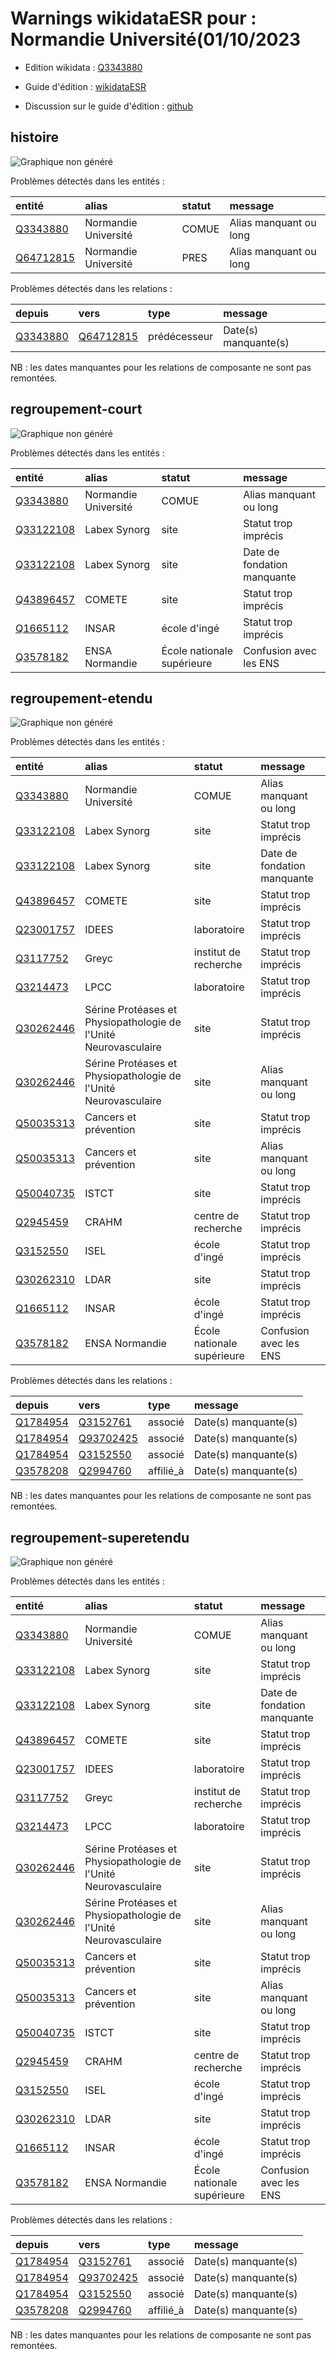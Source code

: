 Warnings wikidataESR pour : Normandie Université(01/10/2023
================

- Edition wikidata : [Q3343880](https://www.wikidata.org/wiki/Q3343880)
- Guide d'édition : [wikidataESR](https://github.com/cpesr/wikidataESR/)

- Discussion sur le guide d'édition : [github](https://github.com/cpesr/wikidataESR/issues)



## histoire 

![Graphique non généré](Q3343880-histoire.png) 

Problèmes détectés dans les entités :

|entité                                               |alias                |statut |message                |
|:----------------------------------------------------|:--------------------|:------|:----------------------|
|[Q3343880](https://www.wikidata.org/wiki/Q3343880)   |Normandie Université |COMUE  |Alias manquant ou long |
|[Q64712815](https://www.wikidata.org/wiki/Q64712815) |Normandie Université |PRES   |Alias manquant ou long |

Problèmes détectés dans les relations :

|depuis                                             |vers                                                 |type         |message              |
|:--------------------------------------------------|:----------------------------------------------------|:------------|:--------------------|
|[Q3343880](https://www.wikidata.org/wiki/Q3343880) |[Q64712815](https://www.wikidata.org/wiki/Q64712815) |prédécesseur |Date(s) manquante(s) |

NB : les dates manquantes pour les relations de composante ne sont pas remontées. 



## regroupement-court 

![Graphique non généré](Q3343880-regroupement-court.png) 

Problèmes détectés dans les entités :

|entité                                               |alias                |statut                     |message                     |
|:----------------------------------------------------|:--------------------|:--------------------------|:---------------------------|
|[Q3343880](https://www.wikidata.org/wiki/Q3343880)   |Normandie Université |COMUE                      |Alias manquant ou long      |
|[Q33122108](https://www.wikidata.org/wiki/Q33122108) |Labex Synorg         |site                       |Statut trop imprécis        |
|[Q33122108](https://www.wikidata.org/wiki/Q33122108) |Labex Synorg         |site                       |Date de fondation manquante |
|[Q43896457](https://www.wikidata.org/wiki/Q43896457) |COMETE               |site                       |Statut trop imprécis        |
|[Q1665112](https://www.wikidata.org/wiki/Q1665112)   |INSAR                |école d'ingé               |Statut trop imprécis        |
|[Q3578182](https://www.wikidata.org/wiki/Q3578182)   |ENSA Normandie       |École nationale supérieure |Confusion avec les ENS      |

 



## regroupement-etendu 

![Graphique non généré](Q3343880-regroupement-etendu.png) 

Problèmes détectés dans les entités :

|entité                                               |alias                                                           |statut                     |message                     |
|:----------------------------------------------------|:---------------------------------------------------------------|:--------------------------|:---------------------------|
|[Q3343880](https://www.wikidata.org/wiki/Q3343880)   |Normandie Université                                            |COMUE                      |Alias manquant ou long      |
|[Q33122108](https://www.wikidata.org/wiki/Q33122108) |Labex Synorg                                                    |site                       |Statut trop imprécis        |
|[Q33122108](https://www.wikidata.org/wiki/Q33122108) |Labex Synorg                                                    |site                       |Date de fondation manquante |
|[Q43896457](https://www.wikidata.org/wiki/Q43896457) |COMETE                                                          |site                       |Statut trop imprécis        |
|[Q23001757](https://www.wikidata.org/wiki/Q23001757) |IDEES                                                           |laboratoire                |Statut trop imprécis        |
|[Q3117752](https://www.wikidata.org/wiki/Q3117752)   |Greyc                                                           |institut de recherche      |Statut trop imprécis        |
|[Q3214473](https://www.wikidata.org/wiki/Q3214473)   |LPCC                                                            |laboratoire                |Statut trop imprécis        |
|[Q30262446](https://www.wikidata.org/wiki/Q30262446) |Sérine Protéases et Physiopathologie de l'Unité Neurovasculaire |site                       |Statut trop imprécis        |
|[Q30262446](https://www.wikidata.org/wiki/Q30262446) |Sérine Protéases et Physiopathologie de l'Unité Neurovasculaire |site                       |Alias manquant ou long      |
|[Q50035313](https://www.wikidata.org/wiki/Q50035313) |Cancers et prévention                                           |site                       |Statut trop imprécis        |
|[Q50035313](https://www.wikidata.org/wiki/Q50035313) |Cancers et prévention                                           |site                       |Alias manquant ou long      |
|[Q50040735](https://www.wikidata.org/wiki/Q50040735) |ISTCT                                                           |site                       |Statut trop imprécis        |
|[Q2945459](https://www.wikidata.org/wiki/Q2945459)   |CRAHM                                                           |centre de recherche        |Statut trop imprécis        |
|[Q3152550](https://www.wikidata.org/wiki/Q3152550)   |ISEL                                                            |école d'ingé               |Statut trop imprécis        |
|[Q30262310](https://www.wikidata.org/wiki/Q30262310) |LDAR                                                            |site                       |Statut trop imprécis        |
|[Q1665112](https://www.wikidata.org/wiki/Q1665112)   |INSAR                                                           |école d'ingé               |Statut trop imprécis        |
|[Q3578182](https://www.wikidata.org/wiki/Q3578182)   |ENSA Normandie                                                  |École nationale supérieure |Confusion avec les ENS      |

Problèmes détectés dans les relations :

|depuis                                             |vers                                                 |type      |message              |
|:--------------------------------------------------|:----------------------------------------------------|:---------|:--------------------|
|[Q1784954](https://www.wikidata.org/wiki/Q1784954) |[Q3152761](https://www.wikidata.org/wiki/Q3152761)   |associé   |Date(s) manquante(s) |
|[Q1784954](https://www.wikidata.org/wiki/Q1784954) |[Q93702425](https://www.wikidata.org/wiki/Q93702425) |associé   |Date(s) manquante(s) |
|[Q1784954](https://www.wikidata.org/wiki/Q1784954) |[Q3152550](https://www.wikidata.org/wiki/Q3152550)   |associé   |Date(s) manquante(s) |
|[Q3578208](https://www.wikidata.org/wiki/Q3578208) |[Q2994760](https://www.wikidata.org/wiki/Q2994760)   |affilié_à |Date(s) manquante(s) |

NB : les dates manquantes pour les relations de composante ne sont pas remontées. 



## regroupement-superetendu 

![Graphique non généré](Q3343880-regroupement-superetendu.png) 

Problèmes détectés dans les entités :

|entité                                               |alias                                                           |statut                     |message                     |
|:----------------------------------------------------|:---------------------------------------------------------------|:--------------------------|:---------------------------|
|[Q3343880](https://www.wikidata.org/wiki/Q3343880)   |Normandie Université                                            |COMUE                      |Alias manquant ou long      |
|[Q33122108](https://www.wikidata.org/wiki/Q33122108) |Labex Synorg                                                    |site                       |Statut trop imprécis        |
|[Q33122108](https://www.wikidata.org/wiki/Q33122108) |Labex Synorg                                                    |site                       |Date de fondation manquante |
|[Q43896457](https://www.wikidata.org/wiki/Q43896457) |COMETE                                                          |site                       |Statut trop imprécis        |
|[Q23001757](https://www.wikidata.org/wiki/Q23001757) |IDEES                                                           |laboratoire                |Statut trop imprécis        |
|[Q3117752](https://www.wikidata.org/wiki/Q3117752)   |Greyc                                                           |institut de recherche      |Statut trop imprécis        |
|[Q3214473](https://www.wikidata.org/wiki/Q3214473)   |LPCC                                                            |laboratoire                |Statut trop imprécis        |
|[Q30262446](https://www.wikidata.org/wiki/Q30262446) |Sérine Protéases et Physiopathologie de l'Unité Neurovasculaire |site                       |Statut trop imprécis        |
|[Q30262446](https://www.wikidata.org/wiki/Q30262446) |Sérine Protéases et Physiopathologie de l'Unité Neurovasculaire |site                       |Alias manquant ou long      |
|[Q50035313](https://www.wikidata.org/wiki/Q50035313) |Cancers et prévention                                           |site                       |Statut trop imprécis        |
|[Q50035313](https://www.wikidata.org/wiki/Q50035313) |Cancers et prévention                                           |site                       |Alias manquant ou long      |
|[Q50040735](https://www.wikidata.org/wiki/Q50040735) |ISTCT                                                           |site                       |Statut trop imprécis        |
|[Q2945459](https://www.wikidata.org/wiki/Q2945459)   |CRAHM                                                           |centre de recherche        |Statut trop imprécis        |
|[Q3152550](https://www.wikidata.org/wiki/Q3152550)   |ISEL                                                            |école d'ingé               |Statut trop imprécis        |
|[Q30262310](https://www.wikidata.org/wiki/Q30262310) |LDAR                                                            |site                       |Statut trop imprécis        |
|[Q1665112](https://www.wikidata.org/wiki/Q1665112)   |INSAR                                                           |école d'ingé               |Statut trop imprécis        |
|[Q3578182](https://www.wikidata.org/wiki/Q3578182)   |ENSA Normandie                                                  |École nationale supérieure |Confusion avec les ENS      |

Problèmes détectés dans les relations :

|depuis                                             |vers                                                 |type      |message              |
|:--------------------------------------------------|:----------------------------------------------------|:---------|:--------------------|
|[Q1784954](https://www.wikidata.org/wiki/Q1784954) |[Q3152761](https://www.wikidata.org/wiki/Q3152761)   |associé   |Date(s) manquante(s) |
|[Q1784954](https://www.wikidata.org/wiki/Q1784954) |[Q93702425](https://www.wikidata.org/wiki/Q93702425) |associé   |Date(s) manquante(s) |
|[Q1784954](https://www.wikidata.org/wiki/Q1784954) |[Q3152550](https://www.wikidata.org/wiki/Q3152550)   |associé   |Date(s) manquante(s) |
|[Q3578208](https://www.wikidata.org/wiki/Q3578208) |[Q2994760](https://www.wikidata.org/wiki/Q2994760)   |affilié_à |Date(s) manquante(s) |

NB : les dates manquantes pour les relations de composante ne sont pas remontées. 

